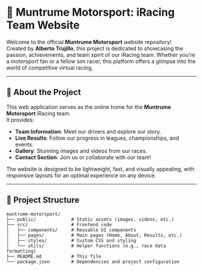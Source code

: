 # 🏁 Muntrume Motorsport: iRacing Team Website

Welcome to the official **Muntrume Motorsport** website repository!  
Created by **Alberto Trujillo**, this project is dedicated to showcasing the passion, achievements, and team spirit of our iRacing team. Whether you're a motorsport fan or a fellow sim racer, this platform offers a glimpse into the world of competitive virtual racing.

---

## 🌟 About the Project

This web application serves as the online home for the **Muntrume Motorsport** iRacing team.  
It provides:
- **Team Information**: Meet our drivers and explore our story.
- **Live Results**: Follow our progress in leagues, championships, and events.
- **Gallery**: Stunning images and videos from our races.
- **Contact Section**: Join us or collaborate with our team!

The website is designed to be lightweight, fast, and visually appealing, with responsive layouts for an optimal experience on any device.

---

## 📂 Project Structure

```plaintext
muntrume-motorsport/
├── public/             # Static assets (images, videos, etc.)
├── src/                # Frontend code
│   ├── components/     # Reusable UI components
│   ├── pages/          # Main pages (Home, About, Results, etc.)
│   ├── styles/         # Custom CSS and styling
│   └── utils/          # Helper functions (e.g., race data formatting)
├── README.md           # This file
└── package.json        # Dependencies and project configuration
